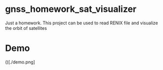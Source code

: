 # gnss_homework_sat_visualizer
Just a homework. This project can be used to read RENIX file and visualize the orbit of satellites

# Demo
()[./demo.png]
